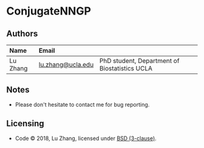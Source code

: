 # ConjugateNNGP









Authors
---------
| Name   | Email       |              |
|:------ |:----------- | :----------- |
| Lu Zhang | lu.zhang@ucla.edu        | PhD student, Department of Biostatistics UCLA  |


Notes
---------
* Please don't hesitate to contact me for bug reporting.

Licensing
---------
* Code &copy; 2018, Lu Zhang, licensed under [BSD (3-clause)](https://opensource.org/licenses/BSD-3-Clause).
